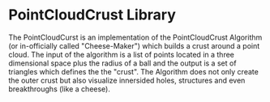 # PointCloudCrust Library
The PointCloudCurst is an implementation of the PointCloudCrust Algorithm (or in-officially called "Cheese-Maker") which builds a crust around a point cloud. The input of the algorithm is a list of points located in a three dimensional space plus the radius of a ball and the output is a set of triangles which defines the the "crust".
The Algorithm does not only create the outer crust but also visualize innersided holes, structures and even breakthroughs (like a cheese). 
